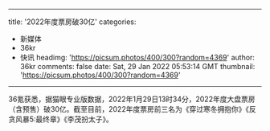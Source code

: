 
---
title: '2022年度票房破30亿'
categories: 
 - 新媒体
 - 36kr
 - 快讯
headimg: 'https://picsum.photos/400/300?random=4369'
author: 36kr
comments: false
date: Sat, 29 Jan 2022 05:53:14 GMT
thumbnail: 'https://picsum.photos/400/300?random=4369'
---

<div>   
36氪获悉，据猫眼专业版数据，2022年1月29日13时34分，2022年度大盘票房（含预售）破30亿。截至目前，2022年度票房前三名为《穿过寒冬拥抱你》《反贪风暴5:最终章》《李茂扮太子》。  
</div>
            